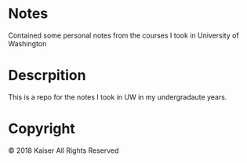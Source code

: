 # Notes
Contained some personal notes from the courses I took in University of Washington

Descrpition
=============
This is a repo for the notes I took in UW in my undergradaute years.

Copyright
=============
© 2018 Kaiser All Rights Reserved
